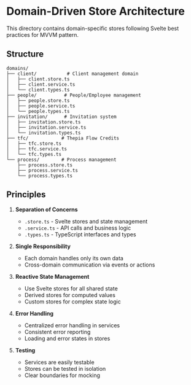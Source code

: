 # Domain-Driven Store Architecture

This directory contains domain-specific stores following Svelte best practices for MVVM pattern.

## Structure

```
domains/
├── client/           # Client management domain
│   ├── client.store.ts
│   ├── client.service.ts
│   └── client.types.ts
├── people/          # People/Employee management
│   ├── people.store.ts
│   ├── people.service.ts
│   └── people.types.ts
├── invitation/      # Invitation system
│   ├── invitation.store.ts
│   ├── invitation.service.ts
│   └── invitation.types.ts
├── tfc/            # Thepia Flow Credits
│   ├── tfc.store.ts
│   ├── tfc.service.ts
│   └── tfc.types.ts
└── process/        # Process management
    ├── process.store.ts
    ├── process.service.ts
    └── process.types.ts
```

## Principles

1. **Separation of Concerns**
   - `.store.ts` - Svelte stores and state management
   - `.service.ts` - API calls and business logic
   - `.types.ts` - TypeScript interfaces and types

2. **Single Responsibility**
   - Each domain handles only its own data
   - Cross-domain communication via events or actions

3. **Reactive State Management**
   - Use Svelte stores for all shared state
   - Derived stores for computed values
   - Custom stores for complex state logic

4. **Error Handling**
   - Centralized error handling in services
   - Consistent error reporting
   - Loading and error states in stores

5. **Testing**
   - Services are easily testable
   - Stores can be tested in isolation
   - Clear boundaries for mocking